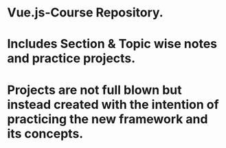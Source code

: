 # Vue.js-Course Repository.

# Includes Section & Topic wise notes and practice projects.

# Projects are not full blown but instead created with the intention of practicing the new framework and its concepts.
